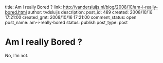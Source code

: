 title: Am I really Bored ?
link: http://vandersluijs.nl/blog/2008/10/am-i-really-bored.html
author: tvdsluijs
description: 
post_id: 489
created: 2008/10/16 17:21:00
created_gmt: 2008/10/16 17:21:00
comment_status: open
post_name: am-i-really-bored
status: publish
post_type: post

# Am I really Bored ?

No, I'm not.